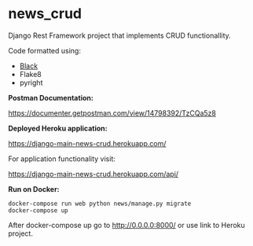 # news_crud

Django Rest Framework project that implements CRUD functionallity.

Code formatted using:
- [Black](https://github.com/psf/black)
- Flake8 
- pyright

**Postman Documentation:**

https://documenter.getpostman.com/view/14798392/TzCQa5z8

**Deployed Heroku application:**

https://django-main-news-crud.herokuapp.com/

For application functionality visit:

https://django-main-news-crud.herokuapp.com/api/

**Run on Docker:**

``` 
docker-compose run web python news/manage.py migrate   
docker-compose up
```

After docker-compose up go to http://0.0.0.0:8000/ or use link to Heroku project. 
